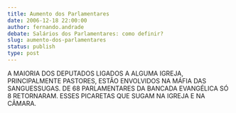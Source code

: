 ```yaml
---
title: Aumento dos Parlamentares
date: 2006-12-18 22:00:00
author: fernando.andrade
debate: Salários dos Parlamentares: como definir?
slug: aumento-dos-parlamentares
status: publish 
type: post
---
```


A MAIORIA DOS DEPUTADOS LIGADOS A ALGUMA IGREJA, PRINCIPALMENTE PASTORES, ESTÃO ENVOLVIDOS NA MÁFIA DAS SANGUESSUGAS. DE 68 PARLAMENTARES DA BANCADA EVANGÉLICA SÓ 8 RETORNARAM. ESSES PICARETAS QUE SUGAM NA IGREJA E NA CÂMARA.
